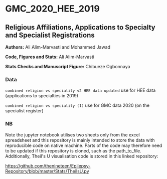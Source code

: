 # GMC_2020_HEE_2019
## Religious Affiliations, Applications to Specialty and Specialist Registrations

**Authors:**
Ali Alim-Marvasti and Mohammed Jawad 

**Code, Figures and Stats:**
Ali Alim-Marvasti

**Stats Checks and Manuscript Figure:**
Chibueze Ogbonnaya

### Data

`combined religion vs speciality v2 HEE data updated` use for HEE data (applications to specialties in 2019)

`combined religion vs speciality (1)` use for GMC data 2020 (on the specialist register)

### NB

Note the jupyter notebook utilises two sheets only from the excel spreadsheet and this repository is mainly intended to store the data with reproducible code on native machine. Parts of the code may therefore need to be updated if this repository is cloned, such as the path_to_file. Additionally, Theil's U visualisation code is stored in this linked repository:


https://github.com/thenineteen/Epilepsy-Repository/blob/master/Stats/TheilsU.py


